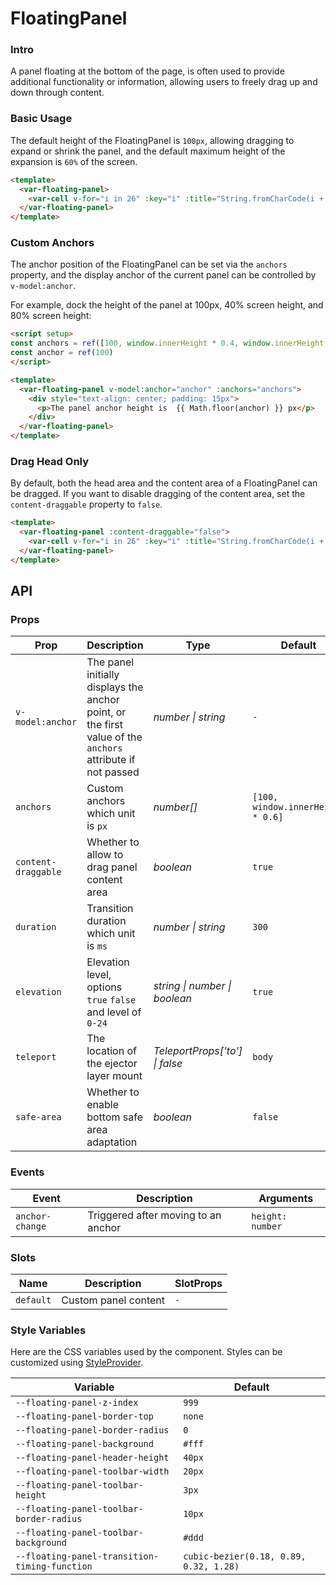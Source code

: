 # FloatingPanel

### Intro
A panel floating at the bottom of the page, is often used to provide additional functionality or information, allowing users to freely drag up and down through content.

### Basic Usage
The default height of the FloatingPanel is `100px`, allowing dragging to expand or shrink the panel, and the default maximum height of the expansion is `60%` of the screen.

```html
<template>
  <var-floating-panel>
    <var-cell v-for="i in 26" :key="i" :title="String.fromCharCode(i + 64)" border /> 
  </var-floating-panel>
</template>
```

### Custom Anchors
The anchor position of the FloatingPanel can be set via the `anchors` property, and the display anchor of the current panel can be controlled by `v-model:anchor`.

For example, dock the height of the panel at 100px, 40% screen height, and 80% screen height:

```html
<script setup>
const anchors = ref([100, window.innerHeight * 0.4, window.innerHeight * 0.8])
const anchor = ref(100)
</script>

<template>
  <var-floating-panel v-model:anchor="anchor" :anchors="anchors">
    <div style="text-align: center; padding: 15px">
      <p>The panel anchor height is  {{ Math.floor(anchor) }} px</p>
    </div>
  </var-floating-panel>
</template>
```

### Drag Head Only
By default, both the head area and the content area of a FloatingPanel can be dragged. If you want to disable dragging of the content area, set the `content-draggable` property to `false`.

```html
<template>
  <var-floating-panel :content-draggable="false">
    <var-cell v-for="i in 26" :key="i" :title="String.fromCharCode(i + 64)" border /> 
  </var-floating-panel>
</template>
```

## API

### Props

| Prop  | Description  | Type      | Default        |
| ------- | ---- | ----- | ---- |
| `v-model:anchor`    | The panel initially displays the anchor point, or the first value of the `anchors` attribute if not passed | _number \| string_ | `-`  |
| `anchors`           | Custom anchors which unit is `px` | _number[]_ | `[100, window.innerHeight * 0.6]`  |
| `content-draggable` | Whether to allow to drag panel content area | _boolean_ | `true`  |
| `duration`          | Transition duration which unit is `ms` | _number \| string_ | `300`  |
| `elevation`         | Elevation level, options `true` `false` and level of `0-24` | _string \| number \| boolean_|   `true`    |
| `teleport`          | The location of the ejector layer mount              | _TeleportProps['to'] \| false_ | `body`  |
| `safe-area`         | Whether to enable bottom safe area adaptation | _boolean_ | `false`  |

### Events

| Event | Description  | Arguments  |
| ---- | ---- | ---- |
| `anchor-change` | Triggered after moving to an anchor | `height: number` |

### Slots

| Name | Description | SlotProps |
| --- | --- | --- |
| `default` | Custom panel content | `-` |

### Style Variables

Here are the CSS variables used by the component. Styles can be customized using [StyleProvider](#/en-US/style-provider).

| Variable  | Default  |
| ---------- | -------- |
| `--floating-panel-z-index` | `999` |
| `--floating-panel-border-top` | `none` |
| `--floating-panel-border-radius` | `0` |
| `--floating-panel-background` | `#fff` |
| `--floating-panel-header-height` | `40px` |
| `--floating-panel-toolbar-width` | `20px` |
| `--floating-panel-toolbar-height` | `3px` |
| `--floating-panel-toolbar-border-radius` | `10px` |
| `--floating-panel-toolbar-background` | `#ddd` |
| `--floating-panel-transition-timing-function` | `cubic-bezier(0.18, 0.89, 0.32, 1.28)` |